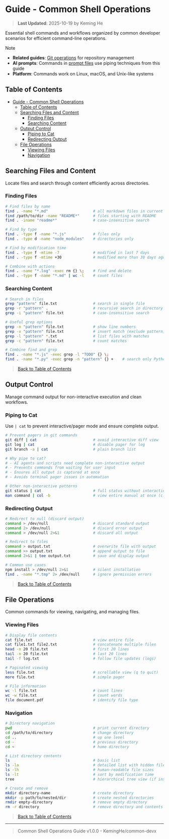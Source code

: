 # Guide - Common Shell Operations

> **Last Updated**: 2025-10-19 by Keming He

Essential shell commands and workflows organized by common developer scenarios for efficient command-line operations.

> [!NOTE]
>
> - **Related guides**: [Git operations](./guide-git-ops.md) for repository management
> - **AI prompts**: Commands in [prompt files](../prompts/) use piping techniques from this guide
> - **Platform**: Commands work on Linux, macOS, and Unix-like systems

## Table of Contents

- [Guide - Common Shell Operations](#guide---common-shell-operations)
  - [Table of Contents](#table-of-contents)
  - [Searching Files and Content](#searching-files-and-content)
    - [Finding Files](#finding-files)
    - [Searching Content](#searching-content)
  - [Output Control](#output-control)
    - [Piping to Cat](#piping-to-cat)
    - [Redirecting Output](#redirecting-output)
  - [File Operations](#file-operations)
    - [Viewing Files](#viewing-files)
    - [Navigation](#navigation)

## Searching Files and Content

Locate files and search through content efficiently across directories.

### Finding Files

```bash
# Find files by name
find . -name "*.md"                    # all markdown files in current directory
find /path/to/dir -name "README*"      # files starting with README
find . -iname "readme*"                # case-insensitive search

# Find by type
find . -type f -name "*.js"            # files only
find . -type d -name "node_modules"    # directories only

# Find by modification time
find . -type f -mtime -7               # modified in last 7 days
find . -type f -mtime +30              # modified more than 30 days ago

# Combine with actions
find . -name "*.log" -exec rm {} \;    # find and delete
find . -type f -name "*.md" | wc -l    # count files
```

### Searching Content

```bash
# Search in files
grep "pattern" file.txt                # search in single file
grep -r "pattern" .                    # recursive search in directory
grep -i "pattern" file.txt             # case-insensitive search

# Useful grep options
grep -n "pattern" file.txt             # show line numbers
grep -v "pattern" file.txt             # invert match (exclude pattern)
grep -l "pattern" *.txt                # list files with matches
grep -c "pattern" file.txt             # count matches

# Combine find and grep
find . -name "*.js" -exec grep -l "TODO" {} \;
find . -name "*.py" -exec grep -n "pattern" {} +    # search only Python files (portable)
```

> [Back to Table of Contents](#table-of-contents)

## Output Control

Manage command output for non-interactive execution and clean workflows.

### Piping to Cat

Use `| cat` to prevent interactive/pager mode and ensure complete output.

```bash
# Prevent pagers in git commands
git diff | cat                         # avoid interactive diff view
git log | cat                          # disable pager for log
git branch -a | cat                    # plain branch list

# Why pipe to cat?
# - AI agents and scripts need complete non-interactive output
# - Prevents commands from waiting for user input
# - Ensures all output is captured at once
# - Avoids terminal pager issues in automation

# Other non-interactive patterns
git status | cat                       # full status without interaction
man command | col -b                   # view entire manual at once (clean output)
```

### Redirecting Output

```bash
# Redirect to null (discard output)
command > /dev/null                    # discard standard output
command 2> /dev/null                   # discard error output
command > /dev/null 2>&1               # discard all output

# Redirect to files
command > output.txt                   # overwrite file with output
command >> output.txt                  # append output to file
command 2>&1 | tee output.txt          # save and display output

# Common use cases
npm install > /dev/null 2>&1           # silent installation
find . -name "*.tmp" 2> /dev/null      # ignore permission errors
```

> [Back to Table of Contents](#table-of-contents)

## File Operations

Common commands for viewing, navigating, and managing files.

### Viewing Files

```bash
# Display file contents
cat file.txt                           # view entire file
cat file1.txt file2.txt                # concatenate multiple files
head -n 20 file.txt                    # first 20 lines
tail -n 20 file.txt                    # last 20 lines
tail -f log.txt                        # follow file updates (logs)

# Paginated viewing
less file.txt                          # scrollable view (q to quit)
more file.txt                          # simple pager

# File information
wc -l file.txt                         # count lines
wc -w file.txt                         # count words
file document.pdf                      # identify file type
```

### Navigation

```bash
# Directory navigation
pwd                                    # print current directory
cd /path/to/directory                  # change directory
cd ..                                  # up one level
cd -                                   # previous directory
cd ~                                   # home directory

# List directory contents
ls                                     # basic list
ls -la                                 # detailed list with hidden files
ls -lh                                 # human-readable file sizes
ls -lt                                 # sort by modification time
tree                                   # hierarchical tree view (if installed)

# Create and remove
mkdir directory-name                   # create directory
mkdir -p path/to/nested/dir            # create nested directories
rmdir empty-directory                  # remove empty directory
rm -r directory                        # remove directory and contents
```

> [Back to Table of Contents](#table-of-contents)

---

> Common Shell Operations Guide v1.0.0 - KemingHe/common-devx
